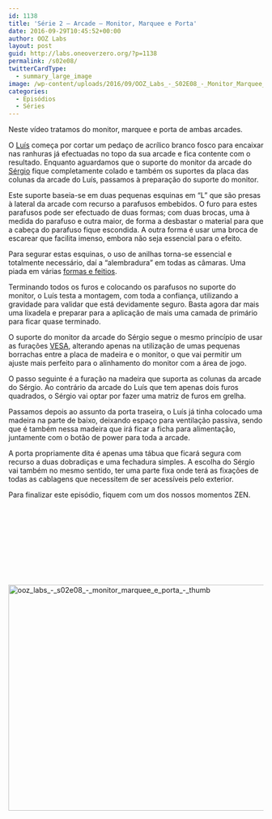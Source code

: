 ```yaml
---
id: 1138
title: 'Série 2 — Arcade — Monitor, Marquee e Porta'
date: 2016-09-29T10:45:52+00:00
author: OOZ Labs
layout: post
guid: http://labs.oneoverzero.org/?p=1138
permalink: /s02e08/
twitterCardType:
  - summary_large_image
image: /wp-content/uploads/2016/09/OOZ_Labs_-_S02E08_-_Monitor_Marquee_e_Porta_-_Thumb.jpeg
categories:
  - Episódios
  - Séries
---
```

Neste vídeo tratamos do monitor, marquee e porta de ambas arcades.



O [Luís](http://labs.oneoverzero.org/equipa/luis-correia/) começa por cortar um pedaço de acrílico branco fosco para encaixar nas ranhuras já efectuadas no topo da sua arcade e fica contente com o resultado. Enquanto aguardamos que o suporte do monitor da arcade do [Sérgio](http://labs.oneoverzero.org/series/serie-2/convidado-especial-sergio-bernardino/) fique completamente colado e também os suportes da placa das colunas da arcade do Luís, passamos à preparação do suporte do monitor.

Este suporte baseia-se em duas pequenas esquinas em &#8220;L&#8221; que são presas à lateral da arcade com recurso a parafusos embebidos. O furo para estes parafusos pode ser efectuado de duas formas; com duas brocas, uma à medida do parafuso e outra maior, de forma a desbastar o material para que a cabeça do parafuso fique escondida. A outra forma é usar uma broca de escarear que facilita imenso, embora não seja essencial para o efeito.

Para segurar estas esquinas, o uso de anilhas torna-se essencial e totalmente necessário, daí a &#8220;alembradura&#8221; em todas as câmaras. Uma piada em várias [formas e feitios](http://labs.oneoverzero.org/series/serie-1/).

Terminando todos os furos e colocando os parafusos no suporte do monitor, o Luís testa a montagem, com toda a confiança, utilizando a gravidade para validar que está devidamente seguro. Basta agora dar mais uma lixadela e preparar para a aplicação de mais uma camada de primário para ficar quase terminado.<span id="snippet_meta" class="desc desc-render"></span>

O suporte do monitor da arcade do Sérgio segue o mesmo princípio de usar as furações [VESA](https://en.wikipedia.org/wiki/Flat_Display_Mounting_Interface), alterando apenas na utilização de umas pequenas borrachas entre a placa de madeira e o monitor, o que vai permitir um ajuste mais perfeito para o alinhamento do monitor com a área de jogo.

O passo seguinte é a furação na madeira que suporta as colunas da arcade do Sérgio. Ao contrário da arcade do Luís que tem apenas dois furos quadrados, o Sérgio vai optar por fazer uma matriz de furos em grelha.

Passamos depois ao assunto da porta traseira, o Luís já tinha colocado uma madeira na parte de baixo, deixando espaço para ventilação passiva, sendo que é também nessa madeira que irá ficar a ficha para alimentação, juntamente com o botão de power para toda a arcade.

A porta propriamente dita é apenas uma tábua que ficará segura com recurso a duas dobradiças e uma fechadura simples. A escolha do Sérgio vai também no mesmo sentido, ter uma parte fixa onde terá as fixações de todas as cablagens que necessitem de ser acessíveis pelo exterior.

Para finalizar este episódio, fiquem com um dos nossos momentos ZEN.

&nbsp;

&nbsp;

&nbsp;

&nbsp;

&nbsp;

[<img class="aligncenter size-large wp-image-1140" src="http://labs.oneoverzero.org/wp-content/uploads/2016/09/OOZ_Labs_-_S02E08_-_Monitor_Marquee_e_Porta_-_Thumb-1024x576.jpeg" alt="ooz_labs_-_s02e08_-_monitor_marquee_e_porta_-_thumb" width="792" height="446" srcset="http://labs.oneoverzero.org/wp-content/uploads/2016/09/OOZ_Labs_-_S02E08_-_Monitor_Marquee_e_Porta_-_Thumb-1024x576.jpeg 1024w, http://labs.oneoverzero.org/wp-content/uploads/2016/09/OOZ_Labs_-_S02E08_-_Monitor_Marquee_e_Porta_-_Thumb-300x169.jpeg 300w, http://labs.oneoverzero.org/wp-content/uploads/2016/09/OOZ_Labs_-_S02E08_-_Monitor_Marquee_e_Porta_-_Thumb-768x432.jpeg 768w" sizes="(max-width: 792px) 100vw, 792px" />](http://labs.oneoverzero.org/wp-content/uploads/2016/09/OOZ_Labs_-_S02E08_-_Monitor_Marquee_e_Porta_-_Thumb.jpeg)